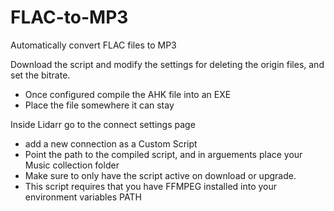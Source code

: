 # FLAC-to-MP3
Automatically convert FLAC files to MP3

Download the script and modify the settings for deleting the origin files, and set the bitrate.
* Once configured compile the AHK file into an EXE
* Place the file somewhere it can stay

Inside Lidarr go to the connect settings page
* add a new connection as a Custom Script
* Point the path to the compiled script, and in arguements place your Music collection folder
* Make sure to only have the script active on download or upgrade.
* This script requires that you have FFMPEG installed into your environment variables PATH
